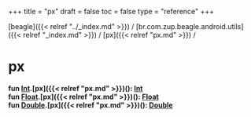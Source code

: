 +++
title = "px"
draft = false
toc = false
type = "reference"
+++

[beagle]({{< relref "../_index.md" >}}) / [br.com.zup.beagle.android.utils]({{< relref "_index.md" >}}) / [px]({{< relref "px.md" >}}) / 



# px  
  
<b><b>fun [Int](https://kotlinlang.org/api/latest/jvm/stdlib/kotlin/-int/index.html).[px]({{< relref "px.md" >}})(): [Int](https://kotlinlang.org/api/latest/jvm/stdlib/kotlin/-int/index.html)</b></b>  
<b><b>fun [Float](https://kotlinlang.org/api/latest/jvm/stdlib/kotlin/-float/index.html).[px]({{< relref "px.md" >}})(): [Float](https://kotlinlang.org/api/latest/jvm/stdlib/kotlin/-float/index.html)</b></b>  
<b><b>fun [Double](https://kotlinlang.org/api/latest/jvm/stdlib/kotlin/-double/index.html).[px]({{< relref "px.md" >}})(): [Double](https://kotlinlang.org/api/latest/jvm/stdlib/kotlin/-double/index.html)</b></b>  




